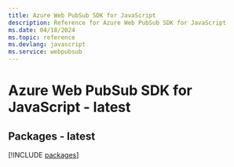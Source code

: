 ```yaml
---
title: Azure Web PubSub SDK for JavaScript
description: Reference for Azure Web PubSub SDK for JavaScript
ms.date: 04/18/2024
ms.topic: reference
ms.devlang: javascript
ms.service: webpubsub
---
```

# Azure Web PubSub SDK for JavaScript - latest
## Packages - latest
[!INCLUDE [packages](web-pubsub-index.md)]